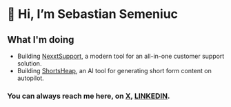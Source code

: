 # 👋 Hi, I’m Sebastian Semeniuc

## What I'm doing
- Building [NexxtSupport](https://www.nexxtsupport.com/), a modern tool for an all-in-one customer support solution.
- Building [ShortsHeap](https://www.shortsheap.com/), an AI tool for generating short form content on autopilot.

### You can always reach me here, on [X](https://twitter.com/sebyss7), [LINKEDIN](https://www.linkedin.com/in/sebastian-semeniuc-17136321a/).

